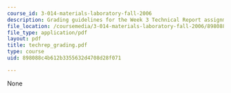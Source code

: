 ```yaml
---
course_id: 3-014-materials-laboratory-fall-2006
description: Grading guidelines for the Week 3 Technical Report assignment.
file_location: /coursemedia/3-014-materials-laboratory-fall-2006/898088c4b612b3355632d4708d28f071_techrep_grading.pdf
file_type: application/pdf
layout: pdf
title: techrep_grading.pdf
type: course
uid: 898088c4b612b3355632d4708d28f071

---
```

None